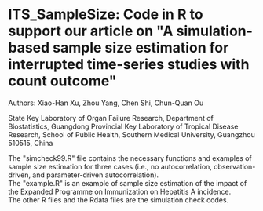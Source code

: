 ITS_SampleSize: Code in R to support our article on "A simulation-based sample size estimation for interrupted time-series studies with count outcome"
=====
Authors: Xiao-Han Xu, Zhou Yang, Chen Shi, Chun-Quan Ou

State Key Laboratory of Organ Failure Research, Department of Biostatistics, Guangdong Provincial Key Laboratory of Tropical Disease Research, School of Public Health, Southern Medical University, Guangzhou 510515, China

The "simcheck99.R" file contains the necessary functions and examples of sample size estimation for three cases (i.e., no autocorrelation, observation-driven, and parameter-driven autocorrelation). <br>
The "example.R" is an example of sample size estimation of the impact of the Expanded Programme on Immunization on Hepatitis A incidence. <br>
The other R files and the Rdata files are the simulation check codes.
